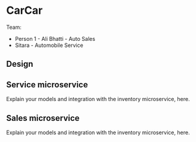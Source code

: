# CarCar

Team:

* Person 1 - Ali Bhatti - Auto Sales
* Sitara - Automobile Service

## Design

## Service microservice

Explain your models and integration with the inventory
microservice, here.

## Sales microservice

Explain your models and integration with the inventory
microservice, here.
